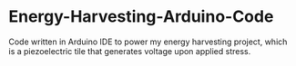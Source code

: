 # Energy-Harvesting-Arduino-Code
Code written in Arduino IDE to power my energy harvesting project, which is a piezoelectric tile that generates voltage upon applied stress. 
